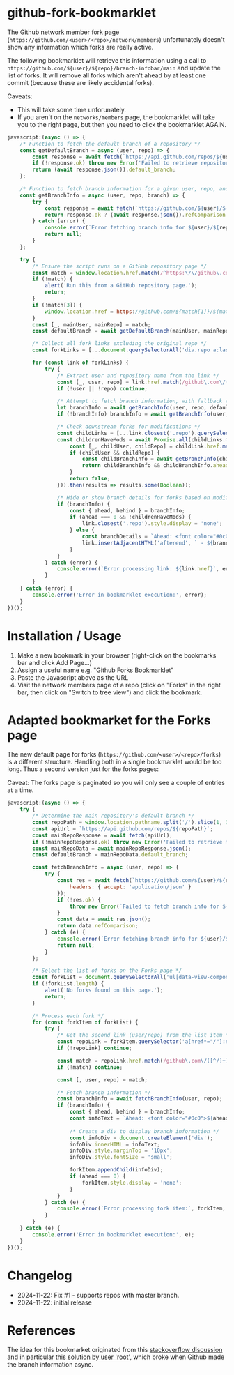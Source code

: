 # github-fork-bookmarklet

The Github network member fork page (`https://github.com/<user>/<repo>/network/members`) unfortunately doesn't show any information which forks are really active.

The following bookmarklet will retrieve this information using a call to `https://github.com/${user}/${repo}/branch-infobar/main` and update the list of forks. It will remove all forks which aren't ahead by at least one commit (because these are likely accidental forks).

Caveats: 
 - This will take some time unforunately.
 - If you aren't on the `networks/members` page, the bookmarklet will take you to the right page, but then you need to click the bookmarklet AGAIN.

```js
javascript:(async () => {
    /* Function to fetch the default branch of a repository */
    const getDefaultBranch = async (user, repo) => {
        const response = await fetch(`https://api.github.com/repos/${user}/${repo}`);
        if (!response.ok) throw new Error('Failed to retrieve repository information.');
        return (await response.json()).default_branch;
    };

    /* Function to fetch branch information for a given user, repo, and branch */
    const getBranchInfo = async (user, repo, branch) => {
        try {
            const response = await fetch(`https://github.com/${user}/${repo}/branch-infobar/${branch}`, { headers: { accept: 'application/json' } });
            return response.ok ? (await response.json()).refComparison : null;
        } catch (error) {
            console.error(`Error fetching branch info for ${user}/${repo}:`, error);
            return null;
        }
    };

    try {
        /* Ensure the script runs on a GitHub repository page */
        const match = window.location.href.match(/^https:\/\/github\.com\/([^/]+)\/([^/]+)(\/network\/members\/?)?/);
        if (!match) {
            alert('Run this from a GitHub repository page.');
            return;
        }
        if (!match[3]) {
            window.location.href = https://github.com/${match[1]}/${match[2]}/network/members;
        }
        const [_, mainUser, mainRepo] = match;
        const defaultBranch = await getDefaultBranch(mainUser, mainRepo);

        /* Collect all fork links excluding the original repo */
        const forkLinks = [...document.querySelectorAll('div.repo a:last-of-type')].slice(1);

        for (const link of forkLinks) {
            try {
                /* Extract user and repository name from the link */
                const [_, user, repo] = link.href.match(/github\.com\/([^/]+)\/([^/]+)/) || [];
                if (!user || !repo) continue;

                /* Attempt to fetch branch information, with fallback to repo's default branch */
                let branchInfo = await getBranchInfo(user, repo, defaultBranch);
                if (!branchInfo) branchInfo = await getBranchInfo(user, repo, await getDefaultBranch(user, repo));

                /* Check downstream forks for modifications */
                const childLinks = [...link.closest('.repo').querySelectorAll('.network-tree + a')];
                const childrenHaveMods = await Promise.all(childLinks.map(async (childLink) => {
                    const [_, childUser, childRepo] = childLink.href.match(/github\.com\/([^/]+)\/([^/]+)/) || [];
                    if (childUser && childRepo) {
                        const childBranchInfo = await getBranchInfo(childUser, childRepo, defaultBranch);
                        return childBranchInfo && childBranchInfo.ahead > 0;
                    }
                    return false;
                })).then(results => results.some(Boolean));

                /* Hide or show branch details for forks based on modifications */
                if (branchInfo) {
                    const { ahead, behind } = branchInfo;
                    if (ahead === 0 && !childrenHaveMods) {
                        link.closest('.repo').style.display = 'none';
                    } else {
                        const branchDetails = `Ahead: <font color="#0c0">${ahead}</font>, Behind: <font color="red">${behind}</font>`;
                        link.insertAdjacentHTML('afterend', ` - ${branchDetails}`);
                    }
                }
            } catch (error) {
                console.error(`Error processing link: ${link.href}`, error);
            }
        }
    } catch (error) {
        console.error('Error in bookmarklet execution:', error);
    }
})();
```

# Installation / Usage

1. Make a new bookmark in your browser (right-click on the bookmarks bar and click Add Page...)
2. Assign a useful name e.g. "Github Forks Bookmarklet"
3. Paste the Javascript above as the URL
4. Visit the network members page of a repo  (click on "Forks" in the right bar, then click on "Switch to tree view") and click the bookmark.

# Adapted bookmarket for the Forks page

The new default page for forks (`https://github.com/<user>/<repo>/forks`) is a different structure. Handling both in a single bookmarklet would be too long. Thus a second version just for the forks pages:

Caveat: The forks page is paginated so you will only see a couple of entries at a time.

```js
javascript:(async () => {
    try {
        /* Determine the main repository's default branch */
        const repoPath = window.location.pathname.split('/').slice(1, 3).join('/');
        const apiUrl = `https://api.github.com/repos/${repoPath}`;
        const mainRepoResponse = await fetch(apiUrl);
        if (!mainRepoResponse.ok) throw new Error('Failed to retrieve main repository information.');
        const mainRepoData = await mainRepoResponse.json();
        const defaultBranch = mainRepoData.default_branch;

        const fetchBranchInfo = async (user, repo) => {
            try {
                const res = await fetch(`https://github.com/${user}/${repo}/branch-infobar/${defaultBranch}`, {
                    headers: { accept: 'application/json' }
                });
                if (!res.ok) {
                    throw new Error(`Failed to fetch branch info for ${user}/${repo}`);
                }
                const data = await res.json();
                return data.refComparison;
            } catch (e) {
                console.error(`Error fetching branch info for ${user}/${repo}:`, e);
                return null;
            }
        };

        /* Select the list of forks on the Forks page */
        const forkList = document.querySelectorAll('ul[data-view-component="true"] > li');
        if (!forkList.length) {
            alert('No forks found on this page.');
            return;
        }

        /* Process each fork */
        for (const forkItem of forkList) {
            try {
                /* Get the second link (user/repo) from the list item */
                const repoLink = forkItem.querySelector('a[href*="/"]:nth-of-type(2)');
                if (!repoLink) continue;

                const match = repoLink.href.match(/github\.com\/([^/]+)\/([^/]+)/);
                if (!match) continue;

                const [, user, repo] = match;

                /* Fetch branch information */
                const branchInfo = await fetchBranchInfo(user, repo);
                if (branchInfo) {
                    const { ahead, behind } = branchInfo;
                    const infoText = `Ahead: <font color="#0c0">${ahead}</font>, Behind: <font color="red">${behind}</font>`;
                    
                    /* Create a div to display branch information */
                    const infoDiv = document.createElement('div');
                    infoDiv.innerHTML = infoText;
                    infoDiv.style.marginTop = '10px';
                    infoDiv.style.fontSize = 'small';

                    forkItem.appendChild(infoDiv);
                    if (ahead === 0) {
                        forkItem.style.display = 'none';
                    }
                }
            } catch (e) {
                console.error(`Error processing fork item:`, forkItem, e);
            }
        }
    } catch (e) {
        console.error('Error in bookmarklet execution:', e);
    }
})();
```

# Changelog

- 2024-11-22: Fix #1 - supports repos with master branch.
- 2024-11-22: initial release

# References

The idea for this bookmarket originated from this [stackoverflow discussion](https://stackoverflow.com/questions/54868988/how-to-determine-which-forks-on-github-are-ahead) and in particular [this solution by user 'root'](https://stackoverflow.com/a/68335748/278842), which broke when Github made the branch information async.
